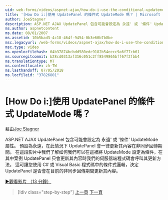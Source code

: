 ```yaml
---
uid: web-forms/videos/aspnet-ajax/how-do-i-use-the-conditional-updatemode-of-the-updatepanel
title: '[How Do i:]使用 UpdatePanel 的條件式 UpdateMode 嗎？ | Microsoft Docs'
author: JoeStagner
description: ASP.NET AJAX UpdatePanel 包含可能會設定為 永遠' 或 '條件' UpdateMode 屬性。 預設值一律是在此情況下 UpdatePan...
ms.author: aspnetcontent
ms.date: 08/01/2007
ms.assetid: 10b5bad3-4c18-464f-9454-0b3e60b7b8be
msc.legacyurl: /web-forms/videos/aspnet-ajax/how-do-i-use-the-conditional-updatemode-of-the-updatepanel
msc.type: video
ms.openlocfilehash: 04b37874bcbdd580edc9182b54eecc9a6f77cb61
ms.sourcegitcommit: b28cd0313af316c051c2ff8549865bff67f2fbb4
ms.translationtype: MT
ms.contentlocale: zh-TW
ms.lasthandoff: 07/05/2018
ms.locfileid: "37826801"
---
```

<a name="how-do-i-use-the-conditional-updatemode-of-the-updatepanel"></a>[How Do i:]使用 UpdatePanel 的條件式 UpdateMode 嗎？
====================
藉由[Joe Stagner](https://github.com/JoeStagner)

ASP.NET AJAX UpdatePanel 包含可能會設定為 永遠' 或 '條件' UpdateMode 屬性。 預設為永遠，在此情況下 UpdatePanel 會一律更新其內容在非同步回傳期間。 在這段影片中我們了解如何我們可以在這裡將 UpdateMode 設定為條件，在其中案例 UpdatePanel 只會更新其內容時我們的伺服器端程式碼會呼叫其更新方法。 這可讓您使用 C# 或 Visual Basic 程式碼中的條件式邏輯，決定 UpdatePanel 是否會在目前的非同步回傳期間更新其內容。

[&#9654;觀看影片 （13 分鐘）](https://channel9.msdn.com/Blogs/ASP-NET-Site-Videos/how-do-i-use-the-conditional-updatemode-of-the-updatepanel)

> [!div class="step-by-step"]
> [上一頁](how-do-i-determine-whether-an-asynchronous-postback-has-occurred.md)
> [下一頁](how-do-i-implement-the-persistent-communications-pattern-with-the-updatepanel.md)
